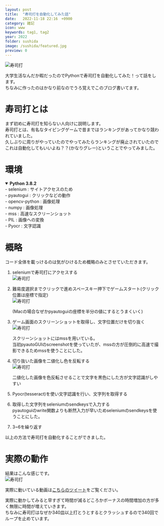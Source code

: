 ```yaml
---
layout: post
title:  "寿司打を自動化してみた話"
date:   2022-11-18 22:16　+0900
category: 雑記
icon: www
keywords: tag1, tag2
year: 2022
folder: sushida
image: /sushida/featured.jpg
preview: 0
---
```

![寿司打]({{site.baseurl}}/post-img/雑記/sushida/sushida.png)

大学生活なんだか暇だったのでPythonで寿司打を自動化してみた！って話をします。<br>
ちなみに作ったのはかなり前なのでうろ覚えでこのブログ書いてます。<br>
# 寿司打とは
まず初めに寿司打を知らない人向けに説明します。<br>
寿司打とは、有名なタイピングゲームで昔まではランキングがあってかなり競われていました。<br>
久しぶりに周りがやっていたのでやってみたらランキングが廃止されていたのでこれは自動化してもいいよね？？(かなりグレー)ということでやってみました。<br>

# 環境
<details open markdown="block">
  <summary><b>Python 3.8.2</b></summary>
- selenium : サイトアクセスのため<br>
- pyautogui : クリックなどの動作<br>
- opencv-python : 画像処理<br>
- numpy : 画像処理<br>
- mss : 高速なスクリーンショット<br>
- PIL : 画像への変換<br>
- Pyocr : 文字認識<br>
</details>

# 概略
コード全体を載っけるのは気がひけるため概略のみとさせていただきます。<br>
1. seleniumで寿司打にアクセスする<br>
![寿司打]({{site.baseurl}}/post-img/雑記/sushida/sushida.png)

2. 難易度選択までクリックで進めスペースキー押下でゲームスタート(クリック位置は座標で指定)<br>
![寿司打]({{site.baseurl}}/post-img/雑記/sushida/difficult.png)

    (Macの場合なぜかpyautoguiの座標を半分の値にするとうまくいく)<br>

3. ゲーム画面のスクリーンショットを取得し、文字位置だけを切り抜く<br>
![寿司打]({{site.baseurl}}/post-img/雑記/sushida/screenshot.jpg)

    スクリーンショットにはmssを用いている。<br>
    当初pyautoGUIのscreenshotを使っていたが、mssの方が圧倒的に高速で撮影できるためmssを使うことにした。<br>

4. 切り抜いた画像を二値化し色を反転する<br>
![寿司打]({{site.baseurl}}/post-img/雑記/sushida/moji.jpg)

    二値化した画像を色反転させることで文字を黒色にした方が文字認識がしやすい<br>

5. Pyocr(tesseract)を使い文字認識を行い、文字列を取得する<br>

6. 取得した文字列をseleniumのsendkeysで入力する<br>
    pyautoguiのwrite関数よりも断然入力が早いためseleniumのsendkeysを使うことにした。<br>

7. 3~6を繰り返す<br>

以上の方法で寿司打を自動化することができました。<br>

# 実際の動作

結果はこんな感じです。<br>
![寿司打]({{site.baseurl}}/post-img/雑記/sushida/result.png)

実際に動いている動画は<span style="color: #00acee; ">[こちらのツイート](https://twitter.com/yuu_gakusei/status/1550387504591044608?s=20&t=0R4DxDX7zrrpg1Y8_LMOAw)</span>をご覧ください。<br>

実際に動かしてみると早すぎて時間が減るどころかボーナスの時間増加の方が多く無限に時間が増えていきます。<br>
ちなみに寿司打はなぜか340皿以上打とうとするとクラッシュするので340回でループを止めています。<br>